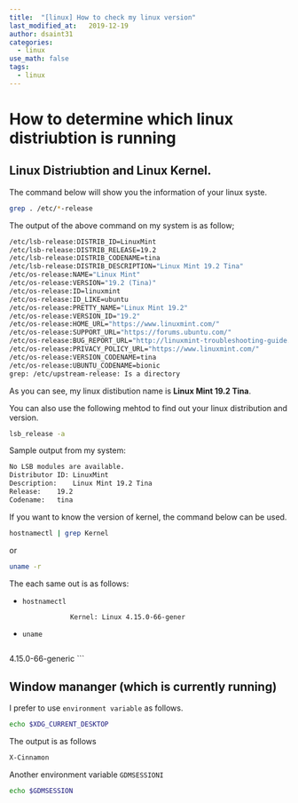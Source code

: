 ```yaml
---
title:  "[linux] How to check my linux version"
last_modified_at:   2019-12-19
author: dsaint31
categories: 
  - linux
use_math: false
tags: 
  - linux 
---
```


# How to determine which linux distriubtion is running

## Linux Distriubtion and Linux Kernel.

The command below will show you the information of your linux syste.
```bash
grep . /etc/*-release
``` 

The output of the above command on my system is as follow;

```bash
/etc/lsb-release:DISTRIB_ID=LinuxMint
/etc/lsb-release:DISTRIB_RELEASE=19.2
/etc/lsb-release:DISTRIB_CODENAME=tina
/etc/lsb-release:DISTRIB_DESCRIPTION="Linux Mint 19.2 Tina"
/etc/os-release:NAME="Linux Mint"
/etc/os-release:VERSION="19.2 (Tina)"
/etc/os-release:ID=linuxmint
/etc/os-release:ID_LIKE=ubuntu
/etc/os-release:PRETTY_NAME="Linux Mint 19.2"
/etc/os-release:VERSION_ID="19.2"
/etc/os-release:HOME_URL="https://www.linuxmint.com/"
/etc/os-release:SUPPORT_URL="https://forums.ubuntu.com/"
/etc/os-release:BUG_REPORT_URL="http://linuxmint-troubleshooting-guide.readthedocs.io/en/latest/"
/etc/os-release:PRIVACY_POLICY_URL="https://www.linuxmint.com/"
/etc/os-release:VERSION_CODENAME=tina
/etc/os-release:UBUNTU_CODENAME=bionic
grep: /etc/upstream-release: Is a directory
```
As you can see, my linux distibution name is **Linux Mint 19.2 Tina**.

You can also use the following mehtod to find out your linux distribution and version.

```bash
lsb_release -a
```

Sample output from my system:
```bash
No LSB modules are available.
Distributor ID:	LinuxMint
Description:	Linux Mint 19.2 Tina
Release:	19.2
Codename:	tina
```

If you want to know the version of kernel, the command below can be used.

```bash
hostnamectl | grep Kernel
```

or

```bash
uname -r
```

The each same out is as follows:
* `hostnamectl`
	```bash
	            Kernel: Linux 4.15.0-66-gener
	```
* `uname`
	```bash
4.15.0-66-generic
	```

## Window mananger (which is currently running)

I prefer to use `environment variable` as follows.

```bash
echo $XDG_CURRENT_DESKTOP
```

The output is as follows

```bash
X-Cinnamon
```

Another environment variable `GDMSESSIONI`

```bash
echo $GDMSESSION
```
